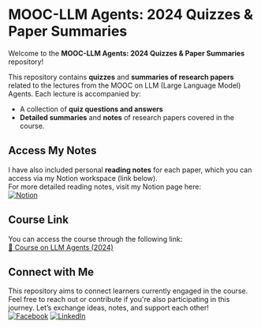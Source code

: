 # MOOC-LLM Agents: 2024 Quizzes & Paper Summaries

Welcome to the **MOOC-LLM Agents: 2024 Quizzes & Paper Summaries** repository!

This repository contains **quizzes** and **summaries of research papers** related to the lectures from the MOOC on LLM (Large Language Model) Agents. Each lecture is accompanied by:
- A collection of **quiz questions and answers**
- **Detailed summaries** and **notes** of research papers covered in the course.
## Access My Notes

I have also included personal **reading notes** for each paper, which you can access via my Notion workspace (link below).<br>
For more detailed reading notes, visit my Notion page here:  <br>
[![Notion](https://img.shields.io/badge/Notion-black?style=for-the-badge&logo=Notion&logoColor=white)](https://coordinated-title-01a.notion.site/LLM-Agents-1079af1d38c080a995c7ff05ea65798f?pvs=4)

## Course Link

You can access the course through the following link:  
[🔗 Course on LLM Agents (2024)](https://llmagents-learning.org/f24)  

## Connect with Me

This repository aims to connect learners currently engaged in the course. Feel free to reach out or contribute if you're also participating in this journey. Let’s exchange ideas, notes, and support each other!<br>
[![Facebook](https://img.shields.io/badge/Facebook-blue?style=for-the-badge&logo=Facebook&logoColor=white)](https://www.facebook.com/qq2719/)
[![LinkedIn](https://img.shields.io/badge/LinkedIn-0077B5?style=for-the-badge&logo=linkedin&logoColor=white)](https://www.linkedin.com/in/quang-nv-ptit/)

